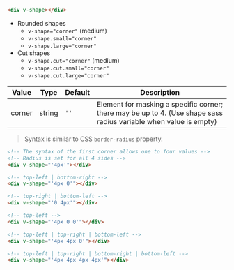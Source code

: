 ```html
<div v-shape></div>
```

- Rounded shapes
  - `v-shape="corner"` (medium)
  - `v-shape.small="corner"`
  - `v-shape.large="corner"`
- Cut shapes
  - `v-shape.cut="corner"` (medium)
  - `v-shape.cut.small="corner"`
  - `v-shape.cut.large="corner"`

| Value  | Type   | Default | Description                                                                                                       |
| ------ | ------ | ------- | ----------------------------------------------------------------------------------------------------------------- |
| corner | string | `''`    | Element for masking a specific corner; there may be up to 4. (Use shape sass radius variable when value is empty) |

> Syntax is similar to CSS `border-radius` property.

```html
<!-- The syntax of the first corner allows one to four values -->
<!-- Radius is set for all 4 sides -->
<div v-shape="'4px'"></div>

<!-- top-left | bottom-right -->
<div v-shape="'4px 0'"></div>

<!-- top-right | bottom-left -->
<div v-shape="'0 4px'"></div>

<!-- top-left -->
<div v-shape="'4px 0 0'"></div>

<!-- top-left | top-right | bottom-left -->
<div v-shape="'4px 4px 0'"></div>

<!-- top-left | top-right | bottom-right | bottom-left -->
<div v-shape="'4px 4px 4px 4px'"></div>
```
